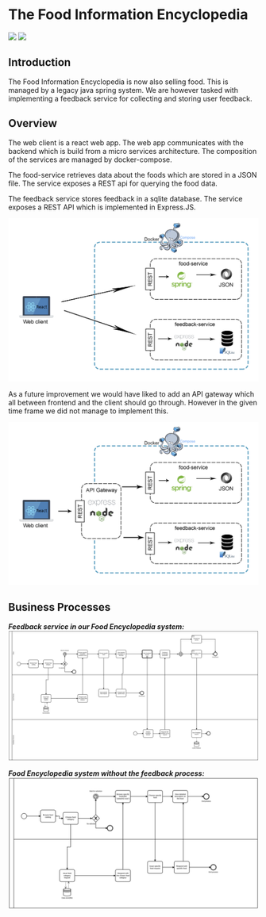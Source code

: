 # The Food Information Encyclopedia

![](https://github.com/Hallur20/SystemIntegrationMiniProject3/workflows/Food%20API/badge.svg)
![](https://github.com/Hallur20/SystemIntegrationMiniProject3/workflows/Feedback%20API/badge.svg)

## Introduction

The Food Information Encyclopedia is now also selling food. This is managed by a legacy java spring system. We are however tasked with implementing a feedback service for collecting and storing user feedback.

## Overview

The web client is a react web app. The web app communicates with the backend which is build from a micro services architecture. The composition of the services are managed by docker-compose.

The food-service retrieves data about the foods which are stored in a JSON file. The service exposes a REST api for querying the food data. 

The feedback service stores feedback in a sqlite database. The service exposes a REST API which is implemented in Express.JS.

![](appendix/Architecture2.jpg)

As a future improvement we would have liked to add an API gateway which all between frontend and the client should go through. However in the given time frame we did not manage to implement this.

![](appendix/Architecture.jpg)

## Business Processes 
**_Feedback service in our Food Encyclopedia system:_**
![](appendix/FoodFeedback.svg)

**_Food Encyclopedia system without the feedback process:_**
![](appendix/FoodEncyclopedia.svg)
